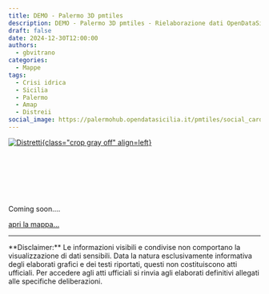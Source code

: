 ```yaml
---
title: DEMO - Palermo 3D pmtiles
description: DEMO - Palermo 3D pmtiles - Rielaborazione dati OpenDataSicilia
draft: false
date: 2024-12-30T12:00:00
authors:
  - gbvitrano
categories:
  - Mappe
tags:
  - Crisi idrica
  - Sicilia
  - Palermo
  - Amap
  - Distreii
social_image: https://palermohub.opendatasicilia.it/pmtiles/social_card.jpg
---
```

<style>
.md-typeset code { background-color: #fff0;}  
.md-typeset pre>code { background-color: #fff0;}  
</style>
[![Distretti ](https://palermohub.opendatasicilia.it/pmtiles/social_card.jpg "DEMO - Palermo 3D pmtiles - Rielaborazione dati OpenDataSicilia" ){class="crop gray off" align=left}](https://palermohub.opendatasicilia.it/pmtiles_pa.html)

<br><br><br><br><br><br>
Coming soon....
<!-- more --> 
[apri la mappa...](https://palermohub.opendatasicilia.it/pmtiles_pa.html)

 


<hr>
**Disclaimer:** Le informazioni visibili e condivise non comportano la visualizzazione di dati sensibili. Data la natura esclusivamente informativa degli elaborati grafici e dei testi riportati, questi non costituiscono atti ufficiali. Per accedere agli atti ufficiali si rinvia agli elaborati definitivi allegati alle specifiche deliberazioni.